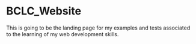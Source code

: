 # BCLC_Website
This is going to be the landing page for my examples and tests associated to the learning of my web development skills.
